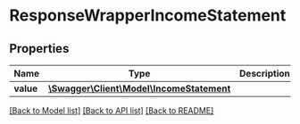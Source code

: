 # ResponseWrapperIncomeStatement

## Properties
Name | Type | Description | Notes
------------ | ------------- | ------------- | -------------
**value** | [**\Swagger\Client\Model\IncomeStatement**](IncomeStatement.md) |  | [optional] 

[[Back to Model list]](../README.md#documentation-for-models) [[Back to API list]](../README.md#documentation-for-api-endpoints) [[Back to README]](../README.md)


